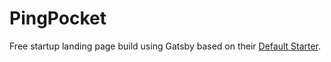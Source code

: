 # PingPocket
Free startup landing page build using Gatsby based on their [Default Starter](https://github.com/gatsbyjs/gatsby-starter-default).
